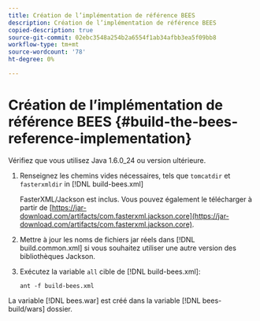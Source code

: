 ```yaml
---
title: Création de l’implémentation de référence BEES
description: Création de l’implémentation de référence BEES
copied-description: true
source-git-commit: 02ebc3548a254b2a6554f1ab34afbb3ea5f09bb8
workflow-type: tm+mt
source-wordcount: '78'
ht-degree: 0%

---
```


# Création de l’implémentation de référence BEES {#build-the-bees-reference-implementation}

Vérifiez que vous utilisez Java 1.6.0_24 ou version ultérieure.
1. Renseignez les chemins vides nécessaires, tels que `tomcatdir` et `fasterxmldir` in [!DNL build-bees.xml]

   FasterXML/Jackson est inclus. Vous pouvez également le télécharger à partir de [https://jar-download.com/artifacts/com.fasterxml.jackson.core](https://jar-download.com/artifacts/com.fasterxml.jackson.core).
1. Mettre à jour les noms de fichiers jar réels dans [!DNL build.common.xml] si vous souhaitez utiliser une autre version des bibliothèques Jackson.
1. Exécutez la variable `all` cible de [!DNL build-bees.xml]:

   ```
   ant -f build-bees.xml
   ```

La variable [!DNL bees.war] est créé dans la variable [!DNL bees-build/wars] dossier.
